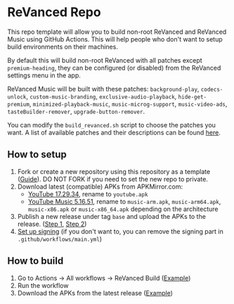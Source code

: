 # ReVanced Repo
This repo template will allow you to build non-root ReVanced and ReVanced Music using GitHub Actions. This will help people who don't want to setup build environments on their machines.

By default this will build non-root ReVanced with all patches except `premium-heading`, they can be configured (or disabled) from the ReVanced settings menu in the app.

ReVanced Music will be built with these patches: `background-play`, `codecs-unlock`, `custom-music-branding`, `exclusive-audio-playback`, `hide-get-premium`, `minimized-playback-music`, `music-microg-support`, `music-video-ads`, `tasteBuilder-remover`, `upgrade-button-remover`.

You can modify the `build_revanced.sh` script to choose the patches you want. A list of available patches and their descriptions can be found [here](https://github.com/LeddaZ/revanced-patches).

## How to setup
1. Fork or create a new repository using this repository as a template ([Guide](https://docs.github.com/en/repositories/creating-and-managing-repositories/creating-a-repository-from-a-template)). DO NOT FORK if you need to set the new repo to private.
2. Download latest (compatible) APKs from APKMirror.com:
     - [YouTube 17.29.34](https://www.apkmirror.com/apk/google-inc/youtube/youtube-17-29-34-release/), rename to `youtube.apk`
     - [YouTube Music 5.16.51](https://www.apkmirror.com/apk/google-inc/youtube-music/youtube-music-5-16-51-release/), rename to `music-arm.apk`, `music-arm64.apk`, `music-x86.apk` or `music-x86_64.apk` depending on the architecture
3. Publish a new release under tag `base` and upload the APKs to the release. ([Step 1](images/release_1.png), [Step 2](images/release_2.png))
4. [Set up signing](signing.md) (if you don't want to, you can remove the signing part in `.github/workflows/main.yml`)

## How to build
1. Go to Actions -> All workflows -> ReVanced Build ([Example](images/workflow_run.png))
2. Run the workflow
3. Download the APKs from the latest release ([Example](images/build_release.png))
